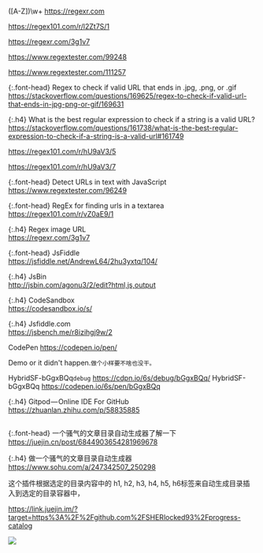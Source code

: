 ```note
```

([A-Z])\w+
https://regexr.com

https://regex101.com/r/l2Zt7S/1

https://regexr.com/3g1v7

https://www.regextester.com/99248

https://www.regextester.com/111257

{:.font-head}
Regex to check if valid URL that ends in .jpg, .png, or .gif
https://stackoverflow.com/questions/169625/regex-to-check-if-valid-url-that-ends-in-jpg-png-or-gif/169631

{:.h4}
What is the best regular expression to check if a string is a valid URL?
https://stackoverflow.com/questions/161738/what-is-the-best-regular-expression-to-check-if-a-string-is-a-valid-url#161749

https://regex101.com/r/hU9aV3/5

https://regex101.com/r/hU9aV3/7

{:.font-head}
Detect URLs in text with JavaScript
<br>[
https://www.regextester.com/96249
](
https://www.regextester.com/96249
)

{:.font-head}
RegEx for finding urls in a textarea
<br>[
https://regex101.com/r/vZ0aE9/1
](
https://regex101.com/r/vZ0aE9/1
)

{:.h4}
Regex image URL
<br>[
https://regexr.com/3g1v7
](
https://regexr.com/3g1v7
)

{:.font-head}
JsFiddle
<br>[
https://jsfiddle.net/AndrewL64/2hu3yxtq/104/
](
https://jsfiddle.net/AndrewL64/2hu3yxtq/104/
)

{:.h4}
JsBin
<br>[
http://jsbin.com/agonu3/2/edit?html,js,output
](
http://jsbin.com/agonu3/2/edit?html,js,output
)

{:.h4}
CodeSandbox
<br>[
https://codesandbox.io/s/
](
https://codesandbox.io/s/
)

{:.h4}
Jsfiddle.com
<br>[
https://jsbench.me/r8izihgj9w/2
](
https://jsbench.me/r8izihgj9w/2
)


CodePen
https://codepen.io/pen/

Demo or it didn't happen.`做个小样要不啥也没干。`

HybridSF-bGgxBQq`debug`
https://cdpn.io/6s/debug/bGgxBQq/
HybridSF-bGgxBQq
https://codepen.io/6s/pen/bGgxBQq

{:.h4}
Gitpod — Online IDE For GitHub
<br>[
https://zhuanlan.zhihu.com/p/58835885
](
https://zhuanlan.zhihu.com/p/58835885
)

```tip
```

{:.font-head}
一个骚气的文章目录自动生成器了解一下
<br>[
https://juejin.cn/post/6844903654281969678
](
https://juejin.cn/post/6844903654281969678
)

{:.h4}
做一个骚气的文章目录自动生成器
<br>[
https://www.sohu.com/a/247342507_250298
](
https://www.sohu.com/a/247342507_250298
)

这个插件根据选定的目录内容中的 h1, h2, h3, h4, h5, h6标签来自动生成目录插入到选定的目录容器中，

https://link.juejin.im/?target=https%3A%2F%2Fgithub.com%2FSHERlocked93%2Fprogress-catalog

![](http://5b0988e595225.cdn.sohucs.com/images/20180815/10945ccf194a480fb01a8a3079e25ebe.gif)
